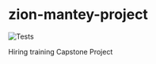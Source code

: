 # zion-mantey-project

![Tests](https://github.com/GenC-EESept21/zion-mantey-project/actions/workflows/mavenTest.yml/badge.svg)

Hiring training Capstone Project
